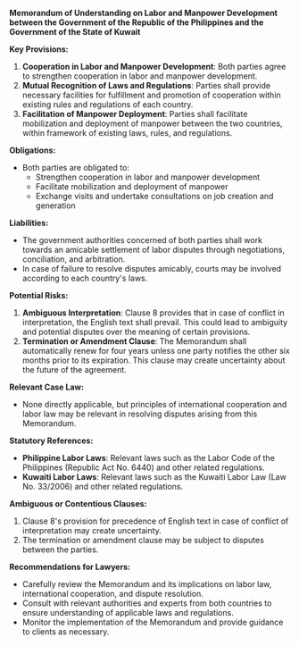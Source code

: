 **Memorandum of Understanding on Labor and Manpower Development between the Government of the Republic of the Philippines and the Government of the State of Kuwait**

**Key Provisions:**

1. **Cooperation in Labor and Manpower Development**: Both parties agree to strengthen cooperation in labor and manpower development.
2. **Mutual Recognition of Laws and Regulations**: Parties shall provide necessary facilities for fulfillment and promotion of cooperation within existing rules and regulations of each country.
3. **Facilitation of Manpower Deployment**: Parties shall facilitate mobilization and deployment of manpower between the two countries, within framework of existing laws, rules, and regulations.

**Obligations:**

* Both parties are obligated to:
	+ Strengthen cooperation in labor and manpower development
	+ Facilitate mobilization and deployment of manpower
	+ Exchange visits and undertake consultations on job creation and generation

**Liabilities:**

* The government authorities concerned of both parties shall work towards an amicable settlement of labor disputes through negotiations, conciliation, and arbitration.
* In case of failure to resolve disputes amicably, courts may be involved according to each country's laws.

**Potential Risks:**

1. **Ambiguous Interpretation**: Clause 8 provides that in case of conflict in interpretation, the English text shall prevail. This could lead to ambiguity and potential disputes over the meaning of certain provisions.
2. **Termination or Amendment Clause**: The Memorandum shall automatically renew for four years unless one party notifies the other six months prior to its expiration. This clause may create uncertainty about the future of the agreement.

**Relevant Case Law:**

* None directly applicable, but principles of international cooperation and labor law may be relevant in resolving disputes arising from this Memorandum.

**Statutory References:**

* **Philippine Labor Laws**: Relevant laws such as the Labor Code of the Philippines (Republic Act No. 6440) and other related regulations.
* **Kuwaiti Labor Laws**: Relevant laws such as the Kuwaiti Labor Law (Law No. 33/2006) and other related regulations.

**Ambiguous or Contentious Clauses:**

1. Clause 8's provision for precedence of English text in case of conflict of interpretation may create uncertainty.
2. The termination or amendment clause may be subject to disputes between the parties.

**Recommendations for Lawyers:**

* Carefully review the Memorandum and its implications on labor law, international cooperation, and dispute resolution.
* Consult with relevant authorities and experts from both countries to ensure understanding of applicable laws and regulations.
* Monitor the implementation of the Memorandum and provide guidance to clients as necessary.